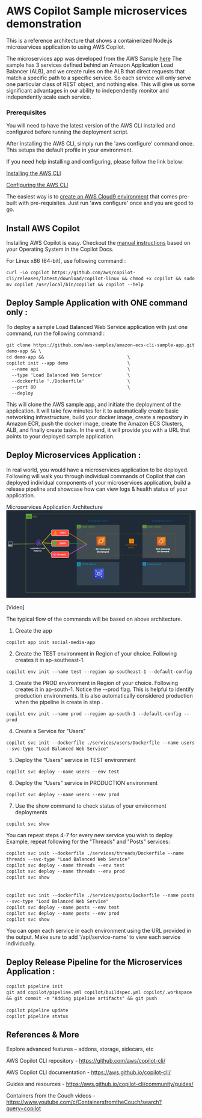 
# AWS Copilot Sample microservices demonstration


This is a reference architecture that shows a containerized Node.js microservices application to using AWS Copilot.

The microservices app was developed from the AWS Sample [here](https://github.com/awslabs/amazon-ecs-nodejs-microservices/tree/master/3-microservices)
The sample has 3 services defined behind an Amazon Application Load Balancer (ALB), and we create rules on the ALB that direct requests that match a specific path to a specific service.
So each service will only serve one particular class of REST object, and nothing else. This will give us some significant advantages in our ability to independently monitor and independently scale each service.

### Prerequisites
You will need to have the latest version of the AWS CLI installed and configured before running the deployment script. 

After installing the AWS CLI, simply run the 'aws configure' command once. This setups the default profile in your environment.

If you need help installing and configuring, please follow the link below:

[Installing the AWS CLI ](https://docs.aws.amazon.com/cli/latest/userguide/cli-chap-install.html)

[Configuring the AWS CLI](https://docs.aws.amazon.com/cli/latest/userguide/cli-chap-configure.html)

The easiest way is to [create an AWS Cloud9 environment](https://docs.aws.amazon.com/cloud9/latest/user-guide/tutorial-create-environment.html#tutorial-create-environment-console) that comes pre-built with pre-requisites. Just run 'aws configure' once and you are good to go.



## Install AWS Copilot

Installing AWS Copilot is easy. Checkout the [manual instructions](https://aws.github.io/copilot-cli/docs/getting-started/install/) based on your Operating System in the Copilot Docs.

For Linux x86 (64-bit), use following command :

``` shell
curl -Lo copilot https://github.com/aws/copilot-cli/releases/latest/download/copilot-linux && chmod +x copilot && sudo mv copilot /usr/local/bin/copilot && copilot --help
```


## Deploy Sample Application with ONE command only :

To deploy a sample Load Balanced Web Service application with just one command, run the following command :

```
git clone https://github.com/aws-samples/amazon-ecs-cli-sample-app.git demo-app && \ 
cd demo-app &&                               \
copilot init --app demo                      \
  --name api                                 \
  --type 'Load Balanced Web Service'         \
  --dockerfile './Dockerfile'                \
  --port 80                                  \
  --deploy
```

This will clone the AWS sample app, and initiate the deployment of the application. It will take few minutes for it to automatically create basic networking infrastructure, build your docker image, create a repository in Amazon ECR, push the docker image, create the Amazon ECS Clusters, ALB, and finally create tasks. In the end, it will provide you with a URL that points to your deployed sample application.

## Deploy Microservices Application :

In real world, you would have a microservices application to be deployed. Following will walk you through individual commands of Copilot that can deployed individual components of your microservices application, build a release pipeline and showcase how can view logs & health status of your application.

Microservices Application Architecture 
![Sample Application Architecture ](/images/sample-app-architecture.png)

[Video]

The typical flow of the commands will be based on above architecture.

1. Create the app 
```
copilot app init social-media-app
```

2. Create the TEST environment in Region of your choice. Following creates it in ap-southeast-1.

```
copilot env init --name test --region ap-southeast-1 --default-config
```

3. Create the PROD environment in Region of your choice. Following creates it in ap-south-1. Notice the --prod flag. This is helpful to identify production environments. It is also automatically considered production when the pipeline is create in step .

```
copilot env init --name prod --region ap-south-1 --default-config --prod
```

4. Create a Service for "Users"

```
copilot svc init --dockerfile ./services/users/Dockerfile --name users --svc-type "Load Balanced Web Service"
```

5. Deploy the "Users" service in TEST environment

```
copilot svc deploy --name users --env test
```

6. Deploy the "Users" service in PRODUCTION environment

```
copilot svc deploy --name users --env prod
```

7. Use the show command to check status of your environment deployments

```
copilot svc show
```

You can repeat steps 4-7 for every new service you wish to deploy. 
Example, repeat following for the "Threads" and "Posts" services:

```
copilot svc init --dockerfile ./services/threads/Dockerfile --name threads --svc-type "Load Balanced Web Service"
copilot svc deploy --name threads --env test
copilot svc deploy --name threads --env prod
copilot svc show


copilot svc init --dockerfile ./services/posts/Dockerfile --name posts --svc-type "Load Balanced Web Service"
copilot svc deploy --name posts --env test
copilot svc deploy --name posts --env prod
copilot svc show
```

You can open each service in each environment using the URL provided in the output. Make sure to add '/api/service-name' to view each service individually.

## Deploy Release Pipeline for the Microservices Application :

```
copilot pipeline init
git add copilot/pipeline.yml copilot/buildspec.yml copilot/.workspace && git commit -m "Adding pipeline artifacts" && git push

copilot pipeline update
copilot pipeline status

```


## References & More

Explore advanced features – addons, storage, sidecars, etc

AWS Copilot CLI repository - https://github.com/aws/copilot-cli/

AWS Copilot CLI documentation - https://aws.github.io/copilot-cli/

Guides and resources - https://aws.github.io/copilot-cli/community/guides/ 

Containers from the Couch videos - https://www.youtube.com/c/ContainersfromtheCouch/search?query=copilot


